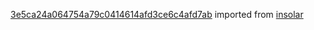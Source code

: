 [3e5ca24a064754a79c0414614afd3ce6c4afd7ab](https://github.com/insolar/insolar/commit/3e5ca24a064754a79c0414614afd3ce6c4afd7ab) imported from [insolar](https://github.com/insolar/insolar)
